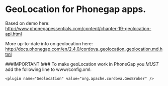 GeoLocation for Phonegap apps.
===============

Based on demo here: http://www.phonegapessentials.com/content/chapter-19-geolocation-api.html

More up-to-date info on geolocation here: http://docs.phonegap.com/en/2.4.0/cordova_geolocation_geolocation.md.html


###IMPORTANT !###
To make geoLocation work in PhoneGap you *MUST* add the following line to www/config.xml:

`<plugin name="Geolocation" value="org.apache.cordova.GeoBroker" />`